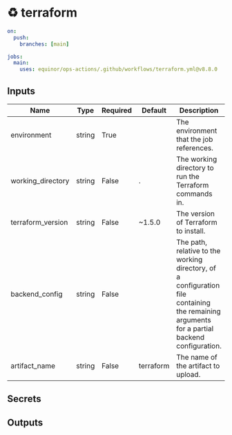 # ♻ terraform

```yaml
on:
  push:
    branches: [main]

jobs:
  main:
    uses: equinor/ops-actions/.github/workflows/terraform.yml@v8.8.0

```

## Inputs


| Name | Type | Required | Default | Description |
| --- | --- | --- | --- | --- |
| environment | string | True |  | The environment that the job references. |
| working_directory | string | False | . | The working directory to run the Terraform commands in. |
| terraform_version | string | False | ~1.5.0 | The version of Terraform to install. |
| backend_config | string | False |  | The path, relative to the working directory, of a configuration file containing the remaining arguments for a partial backend configuration. |
| artifact_name | string | False | terraform | The name of the artifact to upload. |


## Secrets

## Outputs
